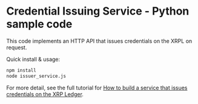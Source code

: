 # Credential Issuing Service - Python sample code

This code implements an HTTP API that issues credentials on the XRPL on request.

Quick install & usage:

```sh
npm install
node issuer_service.js
```

For more detail, see the full tutorial for [How to build a service that issues credentials on the XRP Ledger](https://xrpl.org/docs/tutorials/javascript/build-apps/credential-issuing-service).
